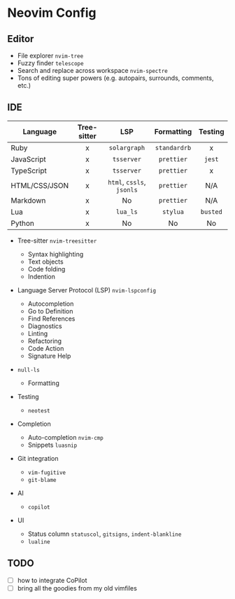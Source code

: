 # Neovim Config

## Editor

- File explorer `nvim-tree`
- Fuzzy finder `telescope`
- Search and replace across workspace `nvim-spectre`
- Tons of editing super powers (e.g. autopairs, surrounds, comments, etc.)

## IDE

| Language      | Tree-sitter |            LSP            |  Formatting  | Testing  |
| ------------- | :---------: | :-----------------------: | :----------: | :------: |
| Ruby          |      x      |       `solargraph`        | `standardrb` |    x     |
| JavaScript    |      x      |        `tsserver`         |  `prettier`  |  `jest`  |
| TypeScript    |      x      |        `tsserver`         |  `prettier`  |    x     |
| HTML/CSS/JSON |      x      | `html`, `cssls`, `jsonls` |  `prettier`  |   N/A    |
| Markdown      |      x      |            No             |  `prettier`  |   N/A    |
| Lua           |      x      |         `lua_ls`          |   `stylua`   | `busted` |
| Python        |      x      |            No             |      No      |    No    |

- Tree-sitter `nvim-treesitter`

  - Syntax highlighting
  - Text objects
  - Code folding
  - Indention

- Language Server Protocol (LSP) `nvim-lspconfig`

  - Autocompletion
  - Go to Definition
  - Find References
  - Diagnostics
  - Linting
  - Refactoring
  - Code Action
  - Signature Help

- `null-ls`

  - Formatting

- Testing

  - `neotest`

- Completion

  - Auto-completion `nvim-cmp`
  - Snippets `luasnip`

- Git integration

  - `vim-fugitive`
  - `git-blame`

- AI

  - `copilot`

- UI
  - Status column `statuscol`, `gitsigns`, `indent-blankline`
  - `lualine`

## TODO

- [ ] how to integrate CoPilot
- [ ] bring all the goodies from my old vimfiles
